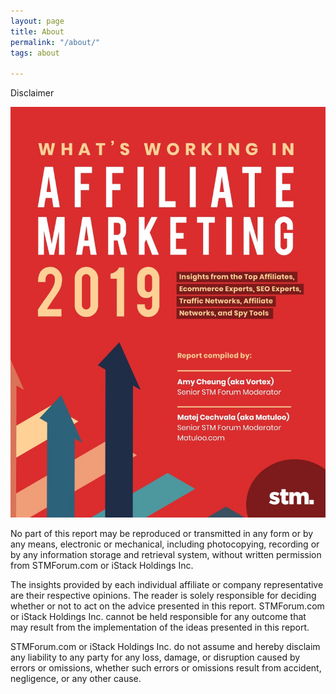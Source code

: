 ```yaml
---
layout: page
title: About
permalink: "/about/"
tags: about

---
```

Disclaimer

![](/uploads/stm.jpg)

No part of this report may be reproduced or transmitted in any form or by any means, electronic or mechanical, including photocopying, recording or by any information storage and retrieval system, without written permission from STMForum.com or iStack Holdings Inc.

The insights provided by each individual affiliate or company representative are their respective opinions. The reader is solely responsible for deciding whether or not to act on the advice presented in this report. STMForum.com or iStack Holdings Inc. cannot be held responsible for any outcome that may result from the implementation of the ideas presented in this report.

STMForum.com or iStack Holdings Inc. do not assume and hereby disclaim any liability to any party for any loss, damage, or disruption caused by errors or omissions, whether such errors or omissions result from accident, negligence, or any other cause.